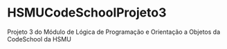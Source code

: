# HSMUCodeSchoolProjeto3
Projeto 3 do Módulo de Lógica de Programação e Orientação a Objetos da CodeSchool da HSMU
